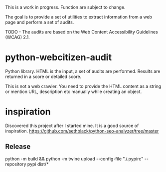 This is a work in progress. Function are subject to change.

The goal is to provide a set of utilities to extract information from a web page and perform a set of audits. 

TODO - The audits are based on the Web Content Accessibility Guidelines (WCAG) 2.1.

# python-webcitizen-audit
Python library. HTML is the input, a set of audits are performed. Results are returned in a score or detailed score.

This is not a web crawler. You need to provide the HTML content as a string or mention URL, description etc manually while creating an object.

# inspiration
Discovered this project after I started mine. It is a good source of inspiration.
https://github.com/sethblack/python-seo-analyzer/tree/master

## Release


python -m build && python -m twine upload --config-file "./.pypirc" --repository pypi dist/*

